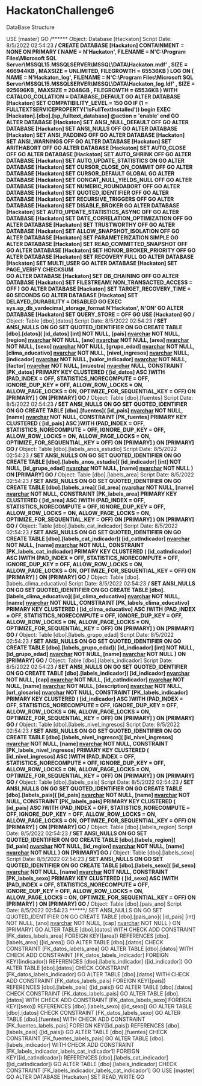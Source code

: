 # HackatonChallenge6

DataBase Structure

USE [master]
GO
/****** Object:  Database [Hackaton]    Script Date: 8/5/2022 02:54:23 ******/
CREATE DATABASE [Hackaton]
 CONTAINMENT = NONE
 ON  PRIMARY 
( NAME = N'Hackaton', FILENAME = N'C:\Program Files\Microsoft SQL Server\MSSQL15.MSSQLSERVER\MSSQL\DATA\Hackaton.mdf' , SIZE = 466944KB , MAXSIZE = UNLIMITED, FILEGROWTH = 65536KB )
 LOG ON 
( NAME = N'Hackaton_log', FILENAME = N'C:\Program Files\Microsoft SQL Server\MSSQL15.MSSQLSERVER\MSSQL\DATA\Hackaton_log.ldf' , SIZE = 925696KB , MAXSIZE = 2048GB , FILEGROWTH = 65536KB )
 WITH CATALOG_COLLATION = DATABASE_DEFAULT
GO
ALTER DATABASE [Hackaton] SET COMPATIBILITY_LEVEL = 150
GO
IF (1 = FULLTEXTSERVICEPROPERTY('IsFullTextInstalled'))
begin
EXEC [Hackaton].[dbo].[sp_fulltext_database] @action = 'enable'
end
GO
ALTER DATABASE [Hackaton] SET ANSI_NULL_DEFAULT OFF 
GO
ALTER DATABASE [Hackaton] SET ANSI_NULLS OFF 
GO
ALTER DATABASE [Hackaton] SET ANSI_PADDING OFF 
GO
ALTER DATABASE [Hackaton] SET ANSI_WARNINGS OFF 
GO
ALTER DATABASE [Hackaton] SET ARITHABORT OFF 
GO
ALTER DATABASE [Hackaton] SET AUTO_CLOSE OFF 
GO
ALTER DATABASE [Hackaton] SET AUTO_SHRINK OFF 
GO
ALTER DATABASE [Hackaton] SET AUTO_UPDATE_STATISTICS ON 
GO
ALTER DATABASE [Hackaton] SET CURSOR_CLOSE_ON_COMMIT OFF 
GO
ALTER DATABASE [Hackaton] SET CURSOR_DEFAULT  GLOBAL 
GO
ALTER DATABASE [Hackaton] SET CONCAT_NULL_YIELDS_NULL OFF 
GO
ALTER DATABASE [Hackaton] SET NUMERIC_ROUNDABORT OFF 
GO
ALTER DATABASE [Hackaton] SET QUOTED_IDENTIFIER OFF 
GO
ALTER DATABASE [Hackaton] SET RECURSIVE_TRIGGERS OFF 
GO
ALTER DATABASE [Hackaton] SET  DISABLE_BROKER 
GO
ALTER DATABASE [Hackaton] SET AUTO_UPDATE_STATISTICS_ASYNC OFF 
GO
ALTER DATABASE [Hackaton] SET DATE_CORRELATION_OPTIMIZATION OFF 
GO
ALTER DATABASE [Hackaton] SET TRUSTWORTHY OFF 
GO
ALTER DATABASE [Hackaton] SET ALLOW_SNAPSHOT_ISOLATION OFF 
GO
ALTER DATABASE [Hackaton] SET PARAMETERIZATION SIMPLE 
GO
ALTER DATABASE [Hackaton] SET READ_COMMITTED_SNAPSHOT OFF 
GO
ALTER DATABASE [Hackaton] SET HONOR_BROKER_PRIORITY OFF 
GO
ALTER DATABASE [Hackaton] SET RECOVERY FULL 
GO
ALTER DATABASE [Hackaton] SET  MULTI_USER 
GO
ALTER DATABASE [Hackaton] SET PAGE_VERIFY CHECKSUM  
GO
ALTER DATABASE [Hackaton] SET DB_CHAINING OFF 
GO
ALTER DATABASE [Hackaton] SET FILESTREAM( NON_TRANSACTED_ACCESS = OFF ) 
GO
ALTER DATABASE [Hackaton] SET TARGET_RECOVERY_TIME = 60 SECONDS 
GO
ALTER DATABASE [Hackaton] SET DELAYED_DURABILITY = DISABLED 
GO
EXEC sys.sp_db_vardecimal_storage_format N'Hackaton', N'ON'
GO
ALTER DATABASE [Hackaton] SET QUERY_STORE = OFF
GO
USE [Hackaton]
GO
/****** Object:  Table [dbo].[datos]    Script Date: 8/5/2022 02:54:23 ******/
SET ANSI_NULLS ON
GO
SET QUOTED_IDENTIFIER ON
GO
CREATE TABLE [dbo].[datos](
	[id_datos] [int] NOT NULL,
	[pais] [nvarchar](50) NOT NULL,
	[region] [nvarchar](50) NOT NULL,
	[ano] [nvarchar](50) NOT NULL,
	[area] [nvarchar](50) NOT NULL,
	[sexo] [nvarchar](50) NOT NULL,
	[grupo_edad] [nvarchar](50) NOT NULL,
	[clima_educativo] [nvarchar](50) NOT NULL,
	[nivel_ingresos] [nvarchar](50) NULL,
	[indicador] [nvarchar](50) NOT NULL,
	[valor_indicador] [nvarchar](50) NOT NULL,
	[factor] [nvarchar](50) NOT NULL,
	[muestra] [nvarchar](50) NULL,
 CONSTRAINT [PK_datos] PRIMARY KEY CLUSTERED 
(
	[id_datos] ASC
)WITH (PAD_INDEX = OFF, STATISTICS_NORECOMPUTE = OFF, IGNORE_DUP_KEY = OFF, ALLOW_ROW_LOCKS = ON, ALLOW_PAGE_LOCKS = ON, OPTIMIZE_FOR_SEQUENTIAL_KEY = OFF) ON [PRIMARY]
) ON [PRIMARY]
GO
/****** Object:  Table [dbo].[fuentes]    Script Date: 8/5/2022 02:54:23 ******/
SET ANSI_NULLS ON
GO
SET QUOTED_IDENTIFIER ON
GO
CREATE TABLE [dbo].[fuentes](
	[id_pais] [nvarchar](50) NOT NULL,
	[name] [nvarchar](50) NOT NULL,
 CONSTRAINT [PK_fuentes] PRIMARY KEY CLUSTERED 
(
	[id_pais] ASC
)WITH (PAD_INDEX = OFF, STATISTICS_NORECOMPUTE = OFF, IGNORE_DUP_KEY = OFF, ALLOW_ROW_LOCKS = ON, ALLOW_PAGE_LOCKS = ON, OPTIMIZE_FOR_SEQUENTIAL_KEY = OFF) ON [PRIMARY]
) ON [PRIMARY]
GO
/****** Object:  Table [dbo].[labels_anos_estudio]    Script Date: 8/5/2022 02:54:23 ******/
SET ANSI_NULLS ON
GO
SET QUOTED_IDENTIFIER ON
GO
CREATE TABLE [dbo].[labels_anos_estudio](
	[id_indicador] [int] NOT NULL,
	[id_grupo_edad] [nvarchar](50) NOT NULL,
	[name] [nvarchar](50) NOT NULL
) ON [PRIMARY]
GO
/****** Object:  Table [dbo].[labels_area]    Script Date: 8/5/2022 02:54:23 ******/
SET ANSI_NULLS ON
GO
SET QUOTED_IDENTIFIER ON
GO
CREATE TABLE [dbo].[labels_area](
	[id_area] [nvarchar](50) NOT NULL,
	[name] [nvarchar](50) NOT NULL,
 CONSTRAINT [PK_labels_area] PRIMARY KEY CLUSTERED 
(
	[id_area] ASC
)WITH (PAD_INDEX = OFF, STATISTICS_NORECOMPUTE = OFF, IGNORE_DUP_KEY = OFF, ALLOW_ROW_LOCKS = ON, ALLOW_PAGE_LOCKS = ON, OPTIMIZE_FOR_SEQUENTIAL_KEY = OFF) ON [PRIMARY]
) ON [PRIMARY]
GO
/****** Object:  Table [dbo].[labels_cat_indicador]    Script Date: 8/5/2022 02:54:23 ******/
SET ANSI_NULLS ON
GO
SET QUOTED_IDENTIFIER ON
GO
CREATE TABLE [dbo].[labels_cat_indicador](
	[id_catIndicador] [nvarchar](50) NOT NULL,
	[name] [nvarchar](50) NOT NULL,
 CONSTRAINT [PK_labels_cat_indicador] PRIMARY KEY CLUSTERED 
(
	[id_catIndicador] ASC
)WITH (PAD_INDEX = OFF, STATISTICS_NORECOMPUTE = OFF, IGNORE_DUP_KEY = OFF, ALLOW_ROW_LOCKS = ON, ALLOW_PAGE_LOCKS = ON, OPTIMIZE_FOR_SEQUENTIAL_KEY = OFF) ON [PRIMARY]
) ON [PRIMARY]
GO
/****** Object:  Table [dbo].[labels_clima_educativo]    Script Date: 8/5/2022 02:54:23 ******/
SET ANSI_NULLS ON
GO
SET QUOTED_IDENTIFIER ON
GO
CREATE TABLE [dbo].[labels_clima_educativo](
	[id_clima_educativo] [nvarchar](50) NOT NULL,
	[name] [nvarchar](50) NOT NULL,
 CONSTRAINT [PK_labels_clima_educativo] PRIMARY KEY CLUSTERED 
(
	[id_clima_educativo] ASC
)WITH (PAD_INDEX = OFF, STATISTICS_NORECOMPUTE = OFF, IGNORE_DUP_KEY = OFF, ALLOW_ROW_LOCKS = ON, ALLOW_PAGE_LOCKS = ON, OPTIMIZE_FOR_SEQUENTIAL_KEY = OFF) ON [PRIMARY]
) ON [PRIMARY]
GO
/****** Object:  Table [dbo].[labels_grupo_edad]    Script Date: 8/5/2022 02:54:23 ******/
SET ANSI_NULLS ON
GO
SET QUOTED_IDENTIFIER ON
GO
CREATE TABLE [dbo].[labels_grupo_edad](
	[id_indicador] [int] NOT NULL,
	[id_grupo_edad] [nvarchar](50) NOT NULL,
	[name] [nvarchar](50) NOT NULL
) ON [PRIMARY]
GO
/****** Object:  Table [dbo].[labels_indicador]    Script Date: 8/5/2022 02:54:23 ******/
SET ANSI_NULLS ON
GO
SET QUOTED_IDENTIFIER ON
GO
CREATE TABLE [dbo].[labels_indicador](
	[id_indicador] [nvarchar](50) NOT NULL,
	[cap] [nvarchar](50) NOT NULL,
	[id_catIndicador] [nvarchar](50) NOT NULL,
	[name] [nvarchar](150) NOT NULL,
	[description] [nvarchar](300) NOT NULL,
	[url_glosario] [nvarchar](100) NOT NULL,
 CONSTRAINT [PK_labels_indicador] PRIMARY KEY CLUSTERED 
(
	[id_indicador] ASC
)WITH (PAD_INDEX = OFF, STATISTICS_NORECOMPUTE = OFF, IGNORE_DUP_KEY = OFF, ALLOW_ROW_LOCKS = ON, ALLOW_PAGE_LOCKS = ON, OPTIMIZE_FOR_SEQUENTIAL_KEY = OFF) ON [PRIMARY]
) ON [PRIMARY]
GO
/****** Object:  Table [dbo].[labels_nivel_ingresos]    Script Date: 8/5/2022 02:54:23 ******/
SET ANSI_NULLS ON
GO
SET QUOTED_IDENTIFIER ON
GO
CREATE TABLE [dbo].[labels_nivel_ingresos](
	[id_nivel_ingresos] [nvarchar](50) NOT NULL,
	[name] [nvarchar](50) NOT NULL,
 CONSTRAINT [PK_labels_nivel_ingresos] PRIMARY KEY CLUSTERED 
(
	[id_nivel_ingresos] ASC
)WITH (PAD_INDEX = OFF, STATISTICS_NORECOMPUTE = OFF, IGNORE_DUP_KEY = OFF, ALLOW_ROW_LOCKS = ON, ALLOW_PAGE_LOCKS = ON, OPTIMIZE_FOR_SEQUENTIAL_KEY = OFF) ON [PRIMARY]
) ON [PRIMARY]
GO
/****** Object:  Table [dbo].[labels_pais]    Script Date: 8/5/2022 02:54:23 ******/
SET ANSI_NULLS ON
GO
SET QUOTED_IDENTIFIER ON
GO
CREATE TABLE [dbo].[labels_pais](
	[id_pais] [nvarchar](50) NOT NULL,
	[name] [nvarchar](50) NOT NULL,
 CONSTRAINT [PK_labels_pais] PRIMARY KEY CLUSTERED 
(
	[id_pais] ASC
)WITH (PAD_INDEX = OFF, STATISTICS_NORECOMPUTE = OFF, IGNORE_DUP_KEY = OFF, ALLOW_ROW_LOCKS = ON, ALLOW_PAGE_LOCKS = ON, OPTIMIZE_FOR_SEQUENTIAL_KEY = OFF) ON [PRIMARY]
) ON [PRIMARY]
GO
/****** Object:  Table [dbo].[labels_region]    Script Date: 8/5/2022 02:54:23 ******/
SET ANSI_NULLS ON
GO
SET QUOTED_IDENTIFIER ON
GO
CREATE TABLE [dbo].[labels_region](
	[id_pais] [nvarchar](50) NOT NULL,
	[id_region] [nvarchar](50) NOT NULL,
	[name] [nvarchar](50) NOT NULL
) ON [PRIMARY]
GO
/****** Object:  Table [dbo].[labels_sexo]    Script Date: 8/5/2022 02:54:23 ******/
SET ANSI_NULLS ON
GO
SET QUOTED_IDENTIFIER ON
GO
CREATE TABLE [dbo].[labels_sexo](
	[id_sexo] [nvarchar](50) NOT NULL,
	[name] [nvarchar](50) NOT NULL,
 CONSTRAINT [PK_labels_sexo] PRIMARY KEY CLUSTERED 
(
	[id_sexo] ASC
)WITH (PAD_INDEX = OFF, STATISTICS_NORECOMPUTE = OFF, IGNORE_DUP_KEY = OFF, ALLOW_ROW_LOCKS = ON, ALLOW_PAGE_LOCKS = ON, OPTIMIZE_FOR_SEQUENTIAL_KEY = OFF) ON [PRIMARY]
) ON [PRIMARY]
GO
/****** Object:  Table [dbo].[pais_ano]    Script Date: 8/5/2022 02:54:23 ******/
SET ANSI_NULLS ON
GO
SET QUOTED_IDENTIFIER ON
GO
CREATE TABLE [dbo].[pais_ano](
	[id_pais] [int] NOT NULL,
	[ano] [nvarchar](50) NOT NULL,
	[cap] [nvarchar](50) NOT NULL
) ON [PRIMARY]
GO
ALTER TABLE [dbo].[datos]  WITH CHECK ADD  CONSTRAINT [FK_datos_labels_area] FOREIGN KEY([area])
REFERENCES [dbo].[labels_area] ([id_area])
GO
ALTER TABLE [dbo].[datos] CHECK CONSTRAINT [FK_datos_labels_area]
GO
ALTER TABLE [dbo].[datos]  WITH CHECK ADD  CONSTRAINT [FK_datos_labels_indicador] FOREIGN KEY([indicador])
REFERENCES [dbo].[labels_indicador] ([id_indicador])
GO
ALTER TABLE [dbo].[datos] CHECK CONSTRAINT [FK_datos_labels_indicador]
GO
ALTER TABLE [dbo].[datos]  WITH CHECK ADD  CONSTRAINT [FK_datos_labels_pais] FOREIGN KEY([pais])
REFERENCES [dbo].[labels_pais] ([id_pais])
GO
ALTER TABLE [dbo].[datos] CHECK CONSTRAINT [FK_datos_labels_pais]
GO
ALTER TABLE [dbo].[datos]  WITH CHECK ADD  CONSTRAINT [FK_datos_labels_sexo] FOREIGN KEY([sexo])
REFERENCES [dbo].[labels_sexo] ([id_sexo])
GO
ALTER TABLE [dbo].[datos] CHECK CONSTRAINT [FK_datos_labels_sexo]
GO
ALTER TABLE [dbo].[fuentes]  WITH CHECK ADD  CONSTRAINT [FK_fuentes_labels_pais] FOREIGN KEY([id_pais])
REFERENCES [dbo].[labels_pais] ([id_pais])
GO
ALTER TABLE [dbo].[fuentes] CHECK CONSTRAINT [FK_fuentes_labels_pais]
GO
ALTER TABLE [dbo].[labels_indicador]  WITH CHECK ADD  CONSTRAINT [FK_labels_indicador_labels_cat_indicador1] FOREIGN KEY([id_catIndicador])
REFERENCES [dbo].[labels_cat_indicador] ([id_catIndicador])
GO
ALTER TABLE [dbo].[labels_indicador] CHECK CONSTRAINT [FK_labels_indicador_labels_cat_indicador1]
GO
USE [master]
GO
ALTER DATABASE [Hackaton] SET  READ_WRITE 
GO
